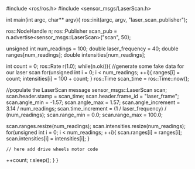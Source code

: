 #include <ros/ros.h>
#include <sensor_msgs/LaserScan.h>

int main(int argc, char** argv){
ros::init(argc, argv, "laser_scan_publisher");
 
  ros::NodeHandle n;
  ros::Publisher scan_pub = n.advertise<sensor_msgs::LaserScan>("scan", 50);
 
  unsigned int num_readings = 100;
 double laser_frequency = 40;
  double ranges[num_readings];
  double intensities[num_readings];
 
  int count = 0;
   ros::Rate r(1.0);
   while(n.ok()){
      //generate some fake data for our laser scan
  for(unsigned int i = 0; i < num_readings; ++i){
   ranges[i] = count;
    intensities[i] = 100 + count;
  }
  ros::Time scan_time = ros::Time::now();
 
  //populate the LaserScan message
   sensor_msgs::LaserScan scan;
   scan.header.stamp = scan_time;
   scan.header.frame_id = "laser_frame";
   scan.angle_min = -1.57;
 scan.angle_max = 1.57;
  scan.angle_increment = 3.14 / num_readings;
   scan.time_increment = (1 / laser_frequency) / (num_readings);
    scan.range_min = 0.0;
   scan.range_max = 100.0;
 
   scan.ranges.resize(num_readings);
   scan.intensities.resize(num_readings);
  for(unsigned int i = 0; i < num_readings; ++i){
     scan.ranges[i] = ranges[i];
     scan.intensities[i] = intensities[i];
    }
 
    // here add drive wheels motor code
   ++count;
 r.sleep();
   }
  }
